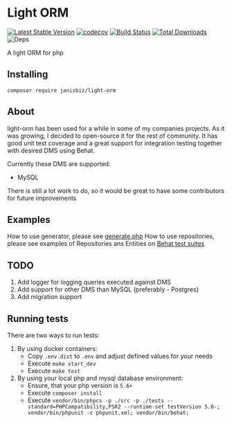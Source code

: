 # Light ORM

[![Latest Stable Version](https://poser.pugx.org/janisbiz/light-orm/v/stable)](https://packagist.org/packages/janisbiz/light-orm)
[![codecov](https://codecov.io/gh/janisbiz/light-orm/branch/master/graph/badge.svg?token=Pzt0e1RZLK)](https://codecov.io/gh/janisbiz/light-orm)
[![Build Status](https://travis-ci.com/janisbiz/light-orm.svg?token=FFYBA1tvzN9FThzx1Ca7&branch=master)](https://travis-ci.com/janisbiz/light-orm)
[![Total Downloads](https://poser.pugx.org/janisbiz/light-orm/downloads)](https://packagist.org/packages/janisbiz/light-orm)
![Deps](https://img.shields.io/badge/dependencies-up%20to%20date-brightgreen.svg)

A light ORM for php

## Installing

`composer require janisbiz/light-orm`

## About

light-orm has been used for a while in some of my companies projects. As it was growing, I decided to open-source it for 
the rest of community. It has good unit test coverage and a great support for integration testing together with desired
DMS using Behat.

Currently these DMS are supported:
 - MySQL
 
There is still a lot work to do, so it would be great to have some contributors for future improvements

## Examples

How to use generator, please see [generate.php](bin/generate.php)
How to use repositories, please see examples of Repositories ans Entities on [Behat test suites](tests/Behat/Bootstrap/Generated/LightOrmMysql) 

## TODO

1) Add logger for logging queries executed against DMS
2) Add support for other DMS than MySQL (preferably - Postgres)
3) Add migration support

## Running tests

There are two ways to run tests:
1) By using docker containers:
    - Copy `.env.dist` to `.env` and adjust defined values for your needs
    - Execute `make start_dev`
    - Execute `make test`
2) By using your local php and mysql database environment:
    - Ensure, that your php version is `5.6+`
    - Execute `composer install`
    - Execute `vendor/bin/phpcs -p ./src -p ./tests --standard=PHPCompatibility,PSR2 --runtime-set testVersion 5.6-; vendor/bin/phpunit -c phpunit.xml; vendor/bin/behat;`
